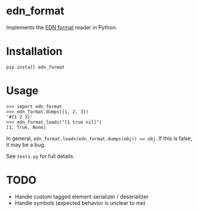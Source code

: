 # edn_format

Implements the [EDN format](https://github.com/edn-format/edn) reader in Python.

# Installation

    pip install edn_format

# Usage

    >>> import edn_format
    >>> edn_format.dumps({1, 2, 3})
    '#{1 2 3}'
    >>> edn_format.loads("[1 true nil]")
    [1, True, None]


In general, `edn_format.loads(edn_format.dumps(obj)) == obj`. If this is false, it may be a bug.

See `tests.py` for full details.

# TODO

- Handle custom tagged element serializer / deserializer
- Handle symbols (expected behavior is unclear to me)
